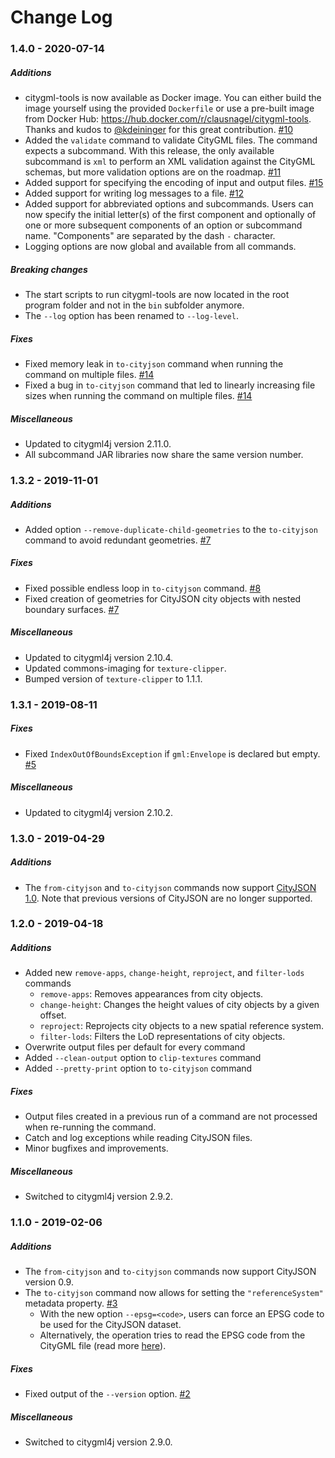 Change Log
==========

### 1.4.0 - 2020-07-14

##### Additions
* citygml-tools is now available as Docker image. You can either build the image yourself using the provided `Dockerfile`
or use a pre-built image from Docker Hub: https://hub.docker.com/r/clausnagel/citygml-tools. Thanks and kudos to [@kdeininger](https://github.com/kdeininger) for this great contribution. [#10](https://github.com/citygml4j/citygml-tools/pull/10)
* Added the `validate` command to validate CityGML files. The command expects a subcommand. With this release, the only
available subcommand is `xml` to perform an XML validation against the CityGML schemas, but more validation options are
on the roadmap. [#11](https://github.com/citygml4j/citygml-tools/pull/11)
* Added support for specifying the encoding of input and output files. [#15](https://github.com/citygml4j/citygml-tools/issues/15)
* Added support for writing log messages to a file. [#12](https://github.com/citygml4j/citygml-tools/issues/12)
* Added support for abbreviated options and subcommands. Users can now specify the initial letter(s) of the first component
and optionally of one or more subsequent components of an option or subcommand name. "Components" are separated by the dash
`-` character.
* Logging options are now global and available from all commands.

##### Breaking changes
* The start scripts to run citygml-tools are now located in the root program folder and not in the `bin`
subfolder anymore.
* The `--log` option has been renamed to `--log-level`.

##### Fixes
* Fixed memory leak in `to-cityjson` command when running the command on multiple files. [#14](https://github.com/citygml4j/citygml-tools/issues/14)
* Fixed a bug in `to-cityjson` command that led to linearly increasing file sizes when running the command on multiple files. [#14](https://github.com/citygml4j/citygml-tools/issues/14)

##### Miscellaneous
* Updated to citygml4j version 2.11.0.
* All subcommand JAR libraries now share the same version number.

### 1.3.2 - 2019-11-01

##### Additions
* Added option `--remove-duplicate-child-geometries` to the `to-cityjson` command to avoid redundant geometries. [#7](https://github.com/citygml4j/citygml-tools/issues/7)

##### Fixes
* Fixed possible endless loop in `to-cityjson` command. [#8](https://github.com/citygml4j/citygml-tools/issues/8)
* Fixed creation of geometries for CityJSON city objects with nested boundary surfaces. [#7](https://github.com/citygml4j/citygml-tools/issues/7)

##### Miscellaneous
* Updated to citygml4j version 2.10.4.
* Updated commons-imaging for `texture-clipper`.
* Bumped version of `texture-clipper` to 1.1.1.

### 1.3.1 - 2019-08-11

##### Fixes
* Fixed `IndexOutOfBoundsException` if `gml:Envelope` is declared but empty. [#5](https://github.com/citygml4j/citygml-tools/issues/5)

##### Miscellaneous
* Updated to citygml4j version 2.10.2.

### 1.3.0 - 2019-04-29

##### Additions
* The `from-cityjson` and `to-cityjson` commands now support [CityJSON 1.0](https://www.cityjson.org/specs/1.0.0/). Note that previous versions of CityJSON are no longer supported.

### 1.2.0 - 2019-04-18

##### Additions
* Added new `remove-apps`, `change-height`, `reproject`, and `filter-lods` commands
  * `remove-apps`: Removes appearances from city objects.
  * `change-height`: Changes the height values of city objects by a given offset.
  * `reproject`: Reprojects city objects to a new spatial reference system.
  * `filter-lods`: Filters the LoD representations of city objects.
* Overwrite output files per default for every command
* Added `--clean-output` option to `clip-textures` command
* Added `--pretty-print` option to `to-cityjson` command

##### Fixes
* Output files created in a previous run of a command are not processed when re-running the command.
* Catch and log exceptions while reading CityJSON files.
* Minor bugfixes and improvements.

##### Miscellaneous
* Switched to citygml4j version 2.9.2.

### 1.1.0 - 2019-02-06

##### Additions
* The `from-cityjson` and `to-cityjson` commands now support CityJSON version 0.9.
* The `to-cityjson` command now allows for setting the `"referenceSystem"` metadata property. [#3](https://github.com/citygml4j/citygml-tools/issues/3)
  * With the new option `--epsg=<code>`, users can force an EPSG code to be used for the CityJSON dataset.
  * Alternatively, the operation tries to read the EPSG code from the CityGML file (read more [here](https://github.com/citygml4j/citygml-tools/issues/3)).

##### Fixes
* Fixed output of the `--version` option. [#2](https://github.com/citygml4j/citygml-tools/issues/2)

##### Miscellaneous
* Switched to citygml4j version 2.9.0.
